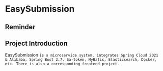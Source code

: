# EasySubmission

## Reminder


## Project Introduction

EasySubmission `is a microservice system, integrates Spring Cloud 2021 & Alibaba, Spring Boot 2.7, Sa-token, MyBatis, Elasticsearch, Docker, etc. There is also a corresponding frontend project.`


